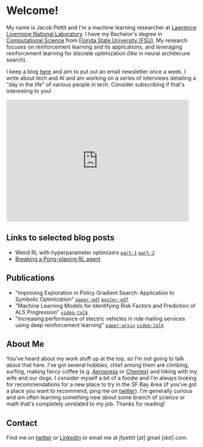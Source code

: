 # Welcome!

My name is Jacob Pettit and I'm a machine learning researcher at [Lawrence Livermore National Laboratory](https://www.llnl.gov). I have my Bachelor's degree in [Computational Science](https://www.sc.fsu.edu) from [Florida State University (FSU)](https://www.fsu.edu/). My research focuses on reinforcement learning and its applications, and leveraging reinforcement learning for discrete optimization (like in neural architecure search).

I keep a blog [here](https://themerge.substack.com) and aim to put out an email newsletter once a week. I write about tech and AI and am working on a series of interviews detailing a "day in the life" of various people in tech. Consider subscribing if that's interesting to you!

<iframe src="https://themerge.substack.com/embed" width="480" height="320" style="border:1px solid #EEE; background:white;" frameborder="0" scrolling="no"></iframe>

## Links to selected blog posts

- Weird RL with hyperparameter optimizers [`part-1`](https://themerge.substack.com/p/weird-rl-with-hyperparameter-optimizers) [`part-2`](https://themerge.substack.com/p/weird-rl-part-2-training-in-the-browser)
- [Breaking a Pong-playing RL agent](https://themerge.substack.com/p/breaking-a-pong-playing-rl-agent)

## Publications

- "Improving Exploration in Policy Gradient Search: Application to Symbolic Optimization" [`paper-pdf`](https://mathai-iclr.github.io/papers/papers/MATHAI_16_paper.pdf) [`poster-pdf`](https://mathai-iclr.github.io/papers/posters/MATHAI_16_poster.png)
- "Machine Learning Models for Identifying Risk Factors and Prediction of ALS Progression" [`video-talk`](https://www.youtube.com/watch?v=z6pCejDWXBA)
- "Increasing performance of electric vehicles in ride-hailing services using deep reinforcement learning" [`paper-arxiv`](https://arxiv.org/abs/1912.03408) [`video-talk`](https://www.climatechange.ai/papers/neurips2019/33.html)

## About Me

You've heard about my work stuff up at the top, so I'm not going to talk about that here. I've got several hobbies, chief among them are climbing, surfing, making fancy coffee (e.g. [Aeropress](https://aeropress.com) or [Chemex](https://www.chemexcoffeemaker.com)) and hiking with my wife and our dogs. I consider myself a bit of a foodie and I'm always looking for recommendations for a new place to try in the SF Bay Area (if you've got a place you want to recommend, ping me on [twitter](https://twitter.com/pettitjf)). I'm generally curious and am often learning something new about some branch of science or math that's completely unrelated to my job. Thanks for reading!

## Contact

Find me on [twitter](https://twitter.com/pettitjf) or [LinkedIn](https://www.linkedin.com/in/jfpettit/) or email me at jfpettit [at] gmail [dot] com.